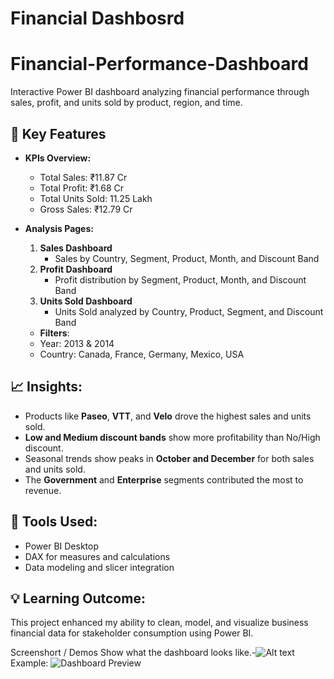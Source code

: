 # Financial Dashbosrd

# Financial-Performance-Dashboard
Interactive Power BI dashboard analyzing financial performance through sales, profit, and units sold by product, region, and time.

## 📌 Key Features
- **KPIs Overview:**
  - Total Sales: ₹11.87 Cr
  - Total Profit: ₹1.68 Cr
  - Total Units Sold: 11.25 Lakh
  - Gross Sales: ₹12.79 Cr

- **Analysis Pages:**
  1. **Sales Dashboard**  
     - Sales by Country, Segment, Product, Month, and Discount Band  
  2. **Profit Dashboard**  
     - Profit distribution by Segment, Product, Month, and Discount Band  
  3. **Units Sold Dashboard**  
     - Units Sold analyzed by Country, Product, Segment, and Discount Band

   - **Filters**:  
  - Year: 2013 & 2014  
  - Country: Canada, France, Germany, Mexico, USA  

## 📈 Insights:
- Products like **Paseo**, **VTT**, and **Velo** drove the highest sales and units sold.
- **Low and Medium discount bands** show more profitability than No/High discount.
- Seasonal trends show peaks in **October and December** for both sales and units sold.
- The **Government** and **Enterprise** segments contributed the most to revenue.

## 📂 Tools Used:
- Power BI Desktop
- DAX for measures and calculations
- Data modeling and slicer integration

## 💡 Learning Outcome:
This project enhanced my ability to clean, model, and visualize business financial data for stakeholder consumption using Power BI.

Screenshort / Demos
Show what the dashboard looks like.-![Alt text]()
Example: ![Dashboard Preview]()

